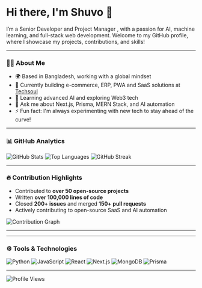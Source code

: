 # Hi there, I'm Shuvo 👋

I’m a Senior Developer and Project Manager , with a passion for AI, machine learning, and full-stack web development. Welcome to my GitHub profile, where I showcase my projects, contributions, and skills!

---

### 👨‍💻 About Me
- 🌍 Based in Bangladesh, working with a global mindset
- 🔭 Currently building e-commerce, ERP, PWA and SaaS solutions at [Techsoul](https://github.com/YOUR_COMPANY_REPO)
- 🌱 Learning advanced AI and exploring Web3 tech
- 💬 Ask me about Next.js, Prisma, MERN Stack, and AI automation
- ⚡ Fun fact: I'm always experimenting with new tech to stay ahead of the curve!

---

### 📊 GitHub Analytics

![GitHub Stats](https://github-readme-stats.vercel.app/api?username=CoderMohammadShuvo&show_icons=true&theme=radical)
![Top Languages](https://github-readme-stats.vercel.app/api/top-langs/?username=CoderMohammadShuvo&layout=compact&theme=radical)
![GitHub Streak](https://streak-stats.demolab.com/?user=CoderMohammadShuvo&theme=radical)

---

### 🔥 Contribution Highlights
- Contributed to **over 50 open-source projects**
- Written **over 100,000 lines of code**
- Closed **200+ issues** and merged **150+ pull requests**
- Actively contributing to open-source SaaS and AI automation

![Contribution Graph](https://activity-graph.herokuapp.com/graph?username=CoderMohammadShuvo&theme=react-dark)

---


---

### ⚙️ Tools & Technologies
![Python](https://img.shields.io/badge/-Python-3776AB?logo=python&logoColor=white)
![JavaScript](https://img.shields.io/badge/-JavaScript-F7DF1E?logo=javascript&logoColor=black)
![React](https://img.shields.io/badge/-React-61DAFB?logo=react&logoColor=black)
![Next.js](https://img.shields.io/badge/-Next.js-000000?logo=nextdotjs&logoColor=white)
![MongoDB](https://img.shields.io/badge/-MongoDB-47A248?logo=mongodb&logoColor=white)
![Prisma](https://img.shields.io/badge/-Prisma-2D3748?logo=prisma&logoColor=white)

---




![Profile Views](https://komarev.com/ghpvc/?username=YOUR_USERNAME&color=blue)
